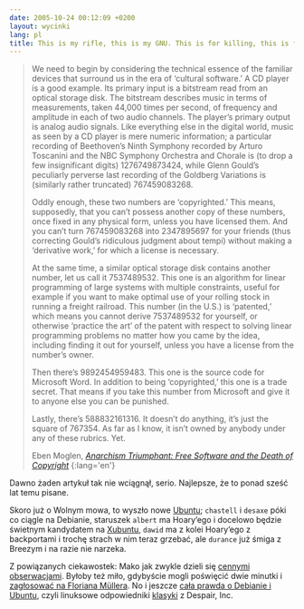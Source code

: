 ```yaml
---
date: 2005-10-24 00:12:09 +0200
layout: wycinki
lang: pl
title: This is my rifle, this is my GNU. This is for killing, this is for $foo.
---
```


> We need to begin by considering the technical essence of the familiar devices that surround us in the era of ‘cultural software.’ A CD player is a good example. Its primary input is a bitstream read from an optical storage disk. The bitstream describes music in terms of measurements, taken 44,000 times per second, of frequency and amplitude in each of two audio channels. The player’s primary output is analog audio signals. Like everything else in the digital world, music as seen by a CD player is mere numeric information; a particular recording of Beethoven’s Ninth Symphony recorded by Arturo Toscanini and the NBC Symphony Orchestra and Chorale is (to drop a few insignificant digits) 1276749873424, while Glenn Gould’s peculiarly perverse last recording of the Goldberg Variations is (similarly rather truncated) 767459083268.
>
> Oddly enough, these two numbers are ‘copyrighted.’ This means, supposedly, that you can’t possess another copy of these numbers, once fixed in any physical form, unless you have licensed them. And you can’t turn 767459083268 into 2347895697 for your friends (thus correcting Gould’s ridiculous judgment about tempi) without making a ‘derivative work,’ for which a license is necessary.
>
> At the same time, a similar optical storage disk contains another number, let us call it 7537489532. This one is an algorithm for linear programming of large systems with multiple constraints, useful for example if you want to make optimal use of your rolling stock in running a freight railroad. This number (in the U.S.) is ‘patented,’ which means you cannot derive 7537489532 for yourself, or otherwise ‘practice the art’ of the patent with respect to solving linear programming problems no matter how you came by the idea, including finding it out for yourself, unless you have a license from the number’s owner.
>
> Then there’s 9892454959483. This one is the source code for Microsoft Word. In addition to being ‘copyrighted,’ this one is a trade secret. That means if you take this number from Microsoft and give it to anyone else you can be punished.
>
> Lastly, there’s 588832161316. It doesn’t do anything, it’s just the square of 767354. As far as I know, it isn’t owned by anybody under any of these rubrics. Yet.
>
> Eben Moglen, <cite>[Anarchism Triumphant: Free Software and the Death of Copyright](http://firstmonday.org/htbin/cgiwrap/bin/ojs/index.php/fm/article/view/684/594 'w First Monday z sierpnia 1999')</cite>
{:lang='en'}

Dawno żaden artykuł tak nie wciągnął, serio. Najlepsze, że to ponad sześć lat temu pisane.

Skoro już o Wolnym mowa, to wyszło nowe [Ubuntu](http://ubuntu.com/ 'Breezy Badger, w przedzeszły czwartek'); `chastell` i `desaxe` póki co ciągle na Debianie, staruszek `albert` ma Hoary’ego i docelowo będzie świetnym kandydatem na [Xubuntu](https://wiki.ubuntu.com/Xubuntu 'Ubuntu + XFCE'), `dawid` ma z kolei Hoary’ego z backportami i trochę strach w nim teraz grzebać, ale `durance` już śmiga z Breezym i na razie nie narzeka.

Z powiązanych ciekawostek: Mako jak zwykle dzieli się [cennymi obserwacjami](http://mako.cc/copyrighteous/freesoftware/20051019-00 'Postal Addresses'). Byłoby też miło, gdybyście mogli poświęcić dwie minutki i [zagłosować na Floriana Müllera](http://www.nosoftwarepatents.com/pl/m/ev50/index.html 'Głosuj przeciwko patentom software’owym'). No i jeszcze [cała prawda o Debianie i Ubuntu](http://arouse.net/despair-linux/ 'via linux-elitists'), czyli linuksowe odpowiedniki [klasyki](http://despair.com/indem.html#viewall 'Increasing Success by Lowering Expectations™') z Despair, Inc.
